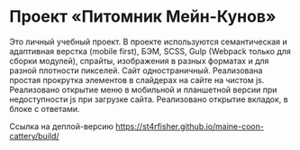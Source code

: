 # Проект «Питомник Мейн-Кунов»
Это личный учебный проект. 
В проекте используются семантическая и адаптивная верстка (mobile first), БЭМ, SCSS, Gulp (Webpack только для сборки модулей), спрайты, изображения в разных форматах и для разной плотности пикселей. 
Сайт одностраничный.
Реализована простая прокрутка элементов в слайдерах на сайте на чистом js.
Реализовано открытие меню в мобильной и планшетной версии при недоступности js при загрузке сайта.
Реализовано открытие вкладок, в блоке с ответами.

Ссылка на деплой-версию 
https://st4rfisher.github.io/maine-coon-cattery/build/
